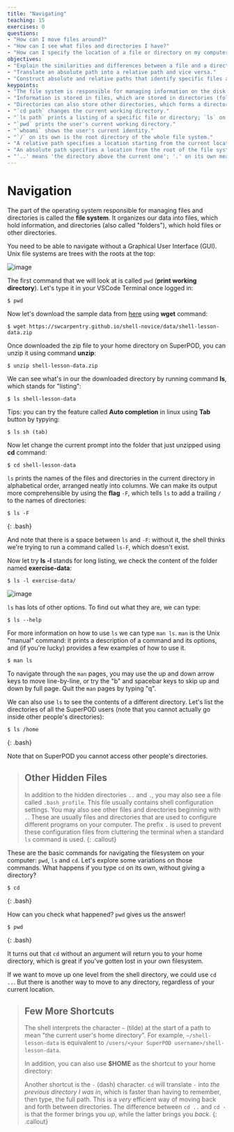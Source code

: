 ```yaml
---
title: "Navigating"
teaching: 15
exercises: 0
questions:
- "How can I move files around?"
- "How can I see what files and directories I have?"
- "How can I specify the location of a file or directory on my computer?"
objectives:
- "Explain the similarities and differences between a file and a directory."
- "Translate an absolute path into a relative path and vice versa."
- "Construct absolute and relative paths that identify specific files and directories."
keypoints:
- "The file system is responsible for managing information on the disk."
- "Information is stored in files, which are stored in directories (folders)."
- "Directories can also store other directories, which forms a directory tree."
- "`cd path` changes the current working directory."
- "`ls path` prints a listing of a specific file or directory; `ls` on its own lists the current working directory."
- "`pwd` prints the user's current working directory."
- "`whoami` shows the user's current identity."
- "`/` on its own is the root directory of the whole file system."
- "A relative path specifies a location starting from the current location."
- "An absolute path specifies a location from the root of the file system."
- "'..' means 'the directory above the current one'; '.' on its own means 'the current directory'."
---
```


# Navigation

The part of the operating system responsible for managing files and directories
is called the **file system**. It organizes our data into files, which hold information,
and directories (also called "folders"), which hold files or other directories.

You need to be able to navigate without a Graphical User Interface (GUI). Unix file systems are trees with the roots at the top:

![image](https://github.com/vuminhtue/SMU_Workshop_Linux/assets/43855029/fa2cb24d-750b-42e2-a9ec-957362281d00)

The first command that we will look at is called `pwd` (**print working directory**). Let's type it in your VSCode Terminal once logged in:

~~~
$ pwd
~~~

Now let's download the sample data from [here](https://swcarpentry.github.io/shell-novice/data/shell-lesson-data.zip) using **wget** command:

```
$ wget https://swcarpentry.github.io/shell-novice/data/shell-lesson-data.zip
```

Once downloaded the zip file to your home directory on SuperPOD, you can unzip it using command **unzip**:

```
$ unzip shell-lesson-data.zip
```

We can see what's in our the downloaded directory by running command **ls**, which stands for "listing":

~~~
$ ls shell-lesson-data
~~~
Tips: you can try the feature called **Auto completion** in linux using **Tab** button by typying:

```
$ ls sh (tab)
```

Now let change the current prompt into the folder that just unzipped using **cd** command:

```
$ cd shell-lesson-data
```

`ls` prints the names of the files and directories in the current directory in alphabetical order,
arranged neatly into columns. 
We can make its output more comprehensible by using the **flag** `-F`, which tells `ls` to add a trailing `/` to the names of directories:

~~~
$ ls -F
~~~
{: .bash}

And note that there is a space between `ls` and `-F`:
without it, the shell thinks we're trying to run a command called `ls-F`, which doesn't exist.

Now let try **ls -l** stands for long listing, we check the content of the folder named **exercise-data**:

```
$ ls -l exercise-data/
```

![image](https://github.com/vuminhtue/SMU_Workshop_Linux/assets/43855029/622f51f5-18c3-441a-a4d2-175da8365227)


`ls` has lots of other options. To find out what they are, we can type:

~~~
$ ls --help
~~~

For more information on how to use `ls` we can type `man ls`.
`man` is the Unix "manual" command:
it prints a description of a command and its options,
and (if you're lucky) provides a few examples of how to use it.

```
$ man ls
```

To navigate through the `man` pages,
you may use the up and down arrow keys to move line-by-line,
or try the "b" and spacebar keys to skip up and down by full page.
Quit the `man` pages by typing "q".

We can also use `ls` to see the contents of a different directory. Let's list the directories of all the SuperPOD users (note that you cannot actually go inside other people's directories):  
~~~
$ ls /home
~~~
{: .bash}

Note that on SuperPOD you cannot access other people's directories. 

> ## Other Hidden Files
> 
> In addition to the hidden directories `..` and `.`, you may also see a file
> called `.bash_profile`. This file usually contains shell configuration
> settings. You may also see other files and directories beginning
> with `.`. These are usually files and directories that are used to configure
> different programs on your computer. The prefix `.` is used to prevent these
> configuration files from cluttering the terminal when a standard `ls` command
> is used.
{: .callout}


These  are the basic commands for navigating the filesystem on your computer: 
`pwd`, `ls` and `cd`.  Let's explore some variations on those commands.  What happens 
if you type `cd` on its own, without giving 
a directory?  

~~~
$ cd
~~~
{: .bash}

How can you check what happened?  `pwd` gives us the answer!  

~~~
$ pwd
~~~
{: .bash}

It turns out that `cd` without an argument will return you to your home directory, 
which is great if you've gotten lost in your own filesystem.  

If we want to move up one level from the shell directory, we could use `cd ..`.  But 
there is another way to move to any directory, regardless of your 
current location.  

> ## Few More Shortcuts
>
> The shell interprets the character `~` (tilde) at the start of a path to
> mean "the current user's home directory". For example, `~/shell-lesson-data` is equivalent to
> `/users/<your SuperPOD username>/shell-lesson-data`.
>
> In addition, you can also use **$HOME** as the shortcut to your home directory:
> 
> Another shortcut is the `-` (dash) character.  `cd` will translate `-` into
> *the previous directory I was in*, which is faster than having to remember, 
> then type, the full path.  This is a *very* efficient way of moving back 
> and forth between directories. The difference between `cd ..` and `cd -` is 
> that the former brings you *up*, while the latter brings you *back*. 
{: .callout}
